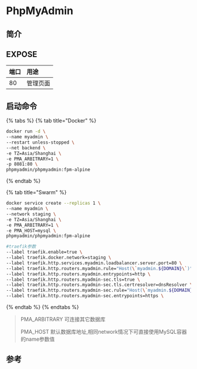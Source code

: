 # PhpMyAdmin

## 简介



## EXPOSE

| 端口 | 用途 |
| :--- | :--- |
| 80 | 管理页面 |



## 启动命令

{% tabs %}
{% tab title="Docker" %}
```bash
docker run -d \
--name myadmin \
--restart unless-stopped \
--net backend \
-e TZ=Asia/Shanghai \
-e PMA_ARBITRARY=1 \
-p 8081:80 \
phpmyadmin/phpmyadmin:fpm-alpine
```
{% endtab %}

{% tab title="Swarm" %}
```bash
docker service create --replicas 1 \
--name myadmin \
--network staging \
-e TZ=Asia/Shanghai \
-e PMA_ARBITRARY=1 \
-e PMA_HOST=mysql \
phpmyadmin/phpmyadmin:fpm-alpine

#traefik参数
--label traefik.enable=true \
--label traefik.docker.network=staging \
--label traefik.http.services.myadmin.loadbalancer.server.port=80 \
--label traefik.http.routers.myadmin.rule="Host(\`myadmin.${DOMAIN}\`)" \
--label traefik.http.routers.myadmin.entrypoints=http \
--label traefik.http.routers.myadmin-sec.tls=true \
--label traefik.http.routers.myadmin-sec.tls.certresolver=dnsResolver \
--label traefik.http.routers.myadmin-sec.rule="Host(\`myadmin.${DOMAIN}\`)" \
--label traefik.http.routers.myadmin-sec.entrypoints=https \
```
{% endtab %}
{% endtabs %}

> PMA\_ARBITRARY 可连接其它数据库 
>
> PMA\_HOST 默认数据库地址,相同network情况下可直接使用MySQL容器的name参数值

##  参考

